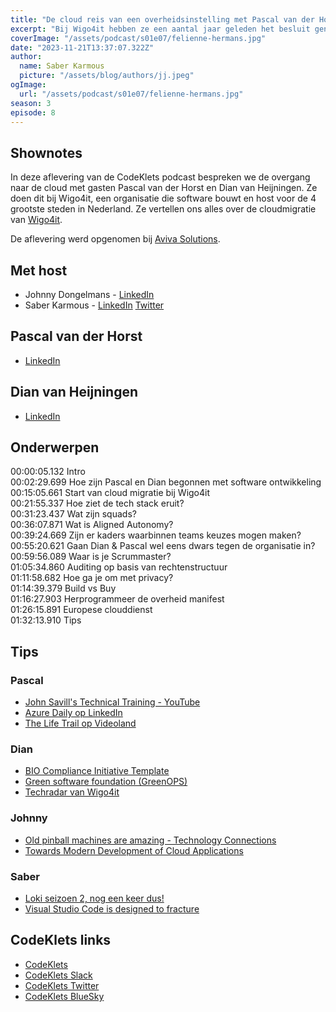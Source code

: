 ```yaml
---
title: "De cloud reis van een overheidsinstelling met Pascal van der Horst en Dian van Heijningen"
excerpt: "Bij Wigo4it hebben ze een aantal jaar geleden het besluit genomen om een migratie te doen naar de publieke cloud. In deze aflevering hebben we het uitgebreid over hoe Wigo4it dat heeft gedaan, en waarom ze een unieke organisatie binnen de overheid zijn."
coverImage: "/assets/podcast/s01e07/felienne-hermans.jpg"
date: "2023-11-21T13:37:07.322Z"
author:
  name: Saber Karmous
  picture: "/assets/blog/authors/jj.jpeg"
ogImage:
  url: "/assets/podcast/s01e07/felienne-hermans.jpg"
season: 3
episode: 8
---
```


## Shownotes

In deze aflevering van de CodeKlets podcast bespreken we de overgang naar de cloud met gasten Pascal van der Horst en Dian van Heijningen. Ze doen dit bij Wigo4it, een organisatie die software bouwt en host voor de 4 grootste steden in Nederland. Ze vertellen ons alles over de cloudmigratie van [Wigo4it](https://www.wigo4it.nl/).

De aflevering werd opgenomen bij [Aviva Solutions](https://avivasolutions.nl/).

## Met host

- Johnny Dongelmans - [LinkedIn](https://www.linkedin.com/in/johnnydongelmans/)
- Saber Karmous - [LinkedIn](https://www.linkedin.com/in/saberkarmous/) [Twitter](https://twitter.com/sdotone)

## Pascal van der Horst

- [LinkedIn](https://www.linkedin.com/in/pascal-van-der-horst/)

## Dian van Heijningen

- [LinkedIn](https://www.linkedin.com/in/dianvanheijningen/)

## Onderwerpen

00:00:05.132 Intro  
00:02:29.699 Hoe zijn Pascal en Dian begonnen met software ontwikkeling  
00:15:05.661 Start van cloud migratie bij Wigo4it  
00:21:55.337 Hoe ziet de tech stack eruit?  
00:31:23.437 Wat zijn squads?  
00:36:07.871 Wat is Aligned Autonomy?  
00:39:24.669 Zijn er kaders waarbinnen teams keuzes mogen maken?  
00:55:20.621 Gaan Dian & Pascal wel eens dwars tegen de organisatie in?  
00:59:56.089 Waar is je Scrummaster?  
01:05:34.860 Auditing op basis van rechtenstructuur  
01:11:58.682 Hoe ga je om met privacy?  
01:14:39.379 Build vs Buy  
01:16:27.903 Herprogrammeer de overheid manifest  
01:26:15.891 Europese clouddienst  
01:32:13.910 Tips  

## Tips

### Pascal

- [John Savill's Technical Training - YouTube](https://www.youtube.com/channel/UCpIn7ox7j7bH_OFj7tYouOQ)
- [Azure Daily op LinkedIn](https://www.linkedin.com/in/azure-daily/)
- [The Life Trail op Videoland](https://v2.videoland.com/the-life-trail-p_3567)

### Dian

- [BIO Compliance Initiative Template](https://github.com/Azure/Bio-Compliancy)
- [Green software foundation (GreenOPS)](https://greensoftware.foundation/)
- [Techradar van Wigo4it](https://techradar.wigo4it.nl/)

### Johnny

- [Old pinball machines are amazing - Technology Connections](https://www.youtube.com/watch?v=ue-1JoJQaEg)
- [Towards Modern Development of Cloud Applications](https://sigops.org/s/conferences/hotos/2023/papers/ghemawat.pdf)


### Saber

- [Loki seizoen 2, nog een keer dus!](https://ondisneyplus.disney.com/show/loki-season-2)
- [Visual Studio Code is designed to fracture](https://ghuntley.com/fracture/)

## CodeKlets links

- [CodeKlets](https://codeklets.nl)
- [CodeKlets Slack](https://join.slack.com/t/codeklets/shared_invite/enQtNzQ4MTI4MTMxNzY2LWYzNTk0NzE1YzdkNDczYTg1MDBjZDIyZjkzMThmYTBkZTY3ZTBhNDYyOGY4OWQxZGExM2Q5NzA2ZDM0NGY1ZGM)
- [CodeKlets Twitter](https://twitter.com/codeklets)
- [CodeKlets BlueSky](https://bsky.app/profile/codeklets.bsky.social)
